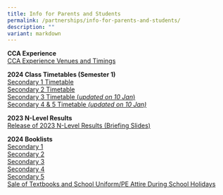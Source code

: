 ```yaml
---
title: Info for Parents and Students
permalink: /partnerships/info-for-parents-and-students/
description: ""
variant: markdown
---
```

**CCA Experience**<br>
[CCA Experience Venues and Timings](/files/S1_CCA_Experience_Venues_and_Timing.pdf)

**2024 Class Timetables (Semester 1)**<br>
[Secondary 1 Timetable](/files/Sem_1_2024_Sec_1_Timetable.pdf)<br>
[Secondary 2 Timetable](/files/Sem_1_2024_Sec_2_Timetable.pdf)<br>
[Secondary 3 Timetable (*updated on 10 Jan*)](/files/Sem_1_2024_Sec_3_Timetable__updated_.pdf)<br>
[Secondary 4 &amp; 5 Timetable *(updated on 10 Jan)*](/files/Sem_1_2024_Sec_4_5_Timetable__updated_.pdf)

**2023 N-Level Results**<br>
[Release of 2023 N-Level Results (Briefing Slides)](/files/2023_N_Level_Briefing_Slides.pdf)

**2024 Booklists**<br>
[Secondary 1](/files/S1_BOOKLIST__2024__pdf.pdf)<br>
[Secondary 2](/files/Info%20for%20Parents%20Stakeholders/2024%20Booklists/s2%20bv%20booklist%20%20(2024).pdf)<br>
[Secondary 3](/files/Info%20for%20Parents%20Stakeholders/2024%20Booklists/s3%20bv%20booklist%20(2024).pdf)<br>
[Secondary 4](/files/Info%20for%20Parents%20Stakeholders/2024%20Booklists/s4%20bv%20booklist%20(2024).pdf)<br>
[Secondary 5](/files/Info%20for%20Parents%20Stakeholders/2024%20Booklists/s5%20bv%20booklist%20(2024).pdf)<br>
[Sale of Textbooks and School Uniform/PE Attire During School Holidays](/files/Info%20for%20Parents%20Stakeholders/2024%20Booklists/Sale_of_Textbooks_and_School_Uniform.pdf)